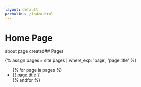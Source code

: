 ```yaml
---
layout: default
permalink: /index.html
---
```


# Home Page

about page created## Pages

<!-- TODO: remove homepage from the list -->
{% assign pages = site.pages | where_exp: 'page', 'page.title' %}

<ul>
{% for page in pages %}
  <li><a href="{{ page.url }}">{{ page.title }}</a></li>
{% endfor %}
</ul>

